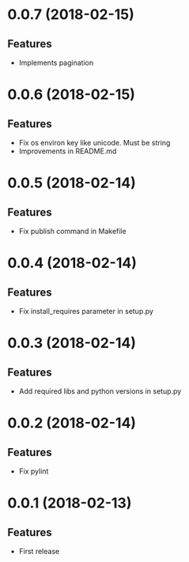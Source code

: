 0.0.7 (2018-02-15)
==================

Features
--------

- Implements pagination


0.0.6 (2018-02-15)
==================

Features
--------

- Fix os environ key like unicode. Must be string
- Improvements in README.md


0.0.5 (2018-02-14)
==================

Features
--------

- Fix publish command in Makefile


0.0.4 (2018-02-14)
==================

Features
--------

- Fix install_requires parameter in setup.py


0.0.3 (2018-02-14)
==================

Features
--------

- Add required libs and python versions in setup.py


0.0.2 (2018-02-14)
==================

Features
--------

- Fix pylint


0.0.1 (2018-02-13)
==================

Features
--------

- First release
